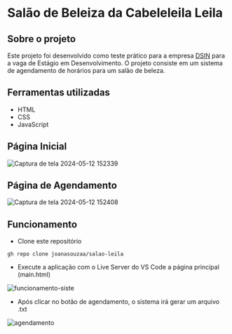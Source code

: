 # Salão de Beleiza da Cabeleleila Leila
## Sobre o projeto
Este projeto foi desenvolvido como teste prático para a empresa [DSIN](https://www.dsin.com.br/) para a vaga de Estágio em Desenvolvimento. O projeto consiste em um sistema de agendamento de horários para um salão de beleza.

## Ferramentas utilizadas
- HTML
- CSS
- JavaScript

## Página Inicial
![Captura de tela 2024-05-12 152339](https://github.com/joanasouzaa/salao-leila/assets/138633905/a13b8d37-54c6-4cd7-b8c9-f673281c7abd)

## Página de Agendamento
![Captura de tela 2024-05-12 152408](https://github.com/joanasouzaa/salao-leila/assets/138633905/0eced8fe-7ed3-48eb-b17c-63454e9bb60c)

## Funcionamento

- Clone este repositório
```
gh repo clone joanasouzaa/salao-leila
```
- Execute a aplicação com o Live Server do VS Code a página principal (main.html)

![funcionamento-siste](https://github.com/joanasouzaa/salao-leila/assets/138633905/29f30e50-7301-4df2-8b70-c82c8207e9bf)

- Após clicar no botão de agendamento, o sistema irá gerar um arquivo .txt

![agendamento](https://github.com/joanasouzaa/salao-leila/assets/138633905/90fbaa54-4daa-43e0-bce0-03eef4824f1d)

